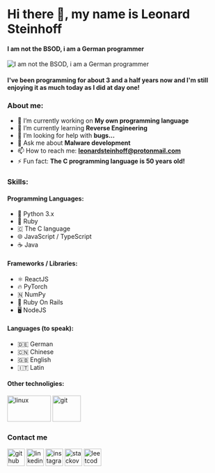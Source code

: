 # Hi there 👋, my name is Leonard Steinhoff
#### I am not the BSOD, i am a German programmer
![I am not the BSOD, i am a German programmer](https://visme.co/blog/wp-content/uploads/2021/01/header-3.png)
#### I've been programming for about 3 and a half years now and I'm still enjoying it as much today as I did at day one!

### About me:
- 🔭 I’m currently working on <b>My own programming language</b> 
- 🌱 I’m currently learning <b>Reverse Engineering</b> 
- 🤔 I’m looking for help with <b>bugs...</b> 
- 💬 Ask me about <b>Malware development</b> 
- 📫 How to reach me: <b><leonardsteinhoff@protonmail.com></b> 
- ⚡ Fun fact: <b>The C programming language is 50 years old!</b> 

### Skills:
#### Programming Languages:
- 🐍 Python 3.x
- 💎 Ruby
- 🇨 The C language
- 🌐 JavaScript / TypeScript
- ☕ Java

#### Frameworks / Libraries:
- ⚛️ ReactJS
- 🔥 PyTorch
- 🇳 NumPy
- 🐙 Ruby On Rails
- 🖥️ NodeJS

#### Languages (to speak):
- 🇩🇪 German
- 🇨🇳 Chinese
- 🇬🇧 English
- 🇮🇹 Latin
  
#### Other technoligies:
[<img src="https://logosmarken.com/wp-content/uploads/2020/10/Linux-Logo.png" alt="linux" width="100px" height="60px">](https://www.kernel.org)
[<img src="https://git-scm.com/images/logos/downloads/Git-Icon-1788C.png" alt="git" width="65px" height="60px">](https://github.com)

### Contact me
[<img src='https://cdn.jsdelivr.net/npm/simple-icons@3.0.1/icons/github.svg' alt='github' height='40'>](https://github.com/https://www.github.com/LeotendoDev)  [<img src='https://cdn.jsdelivr.net/npm/simple-icons@3.0.1/icons/linkedin.svg' alt='linkedin' height='40'>](https://www.linkedin.com/in/https://www.github.com/LeotendoDev/)  [<img src='https://cdn.jsdelivr.net/npm/simple-icons@3.0.1/icons/instagram.svg' alt='instagram' height='40'>](https://www.instagram.com/https://www.github.com/LeotendoDev/)  [<img src='https://cdn.jsdelivr.net/npm/simple-icons@3.0.1/icons/stackoverflow.svg' alt='stackoverflow' height='40'>](https://stackoverflow.com/users/https://www.github.com/LeotendoDev)  [<img src='https://cdn.jsdelivr.net/npm/simple-icons@3.0.1/icons/leetcode.svg' alt='leetcode' height='40'>](https://www.leetcode.com)  

